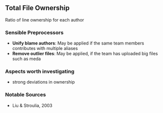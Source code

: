 ## Total File Ownership
Ratio of line ownership for each author

### Sensible Preprocessors
- **Unify blame authors**: May be applied if the same team members 
contributes with multiple aliases
- **Remove outlier files**: May be applied, if the team has uploaded
big files such as meda

### Aspects worth investigating
- strong deviations in ownership

### Notable Sources
- Liu & Stroulia, 2003